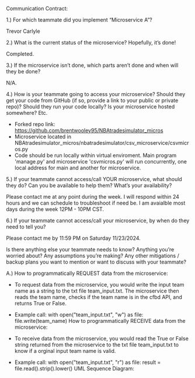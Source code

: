 Communication Contract:


1.) For which teammate did you implement “Microservice A”?

Trevor Carlyle


2.) What is the current status of the microservice? Hopefully, it’s done!

Completed.


3.) If the microservice isn’t done, which parts aren’t done and when will they be done?

N/A.


4.) How is your teammate going to access your microservice? Should they get your code from GitHub (if so, provide a link to your public or private repo)? Should they run your code locally? Is your microservice hosted somewhere? Etc.

- Forked repo link: https://github.com/brentwooley95/NBAtradesimulator_micros
- Microservice located in NBAtradesimulator_micros/nbatradesimulator/csv_microservice/csvmicros.py
- Code should be run locally within virtual enviroment. Main program 'manage.py' and microservice 'csvmicros.py' will run concurrently, one local address for main and another for microservice. 


5.) If your teammate cannot access/call YOUR microservice, what should they do? Can you be available to help them? What’s your availability?

Please contact me at any point during the week. I will respond within 24 hours and we can schedule to troubleshoot if need be. I am avaialble most days during the week 12PM - 10PM CST.


6.) If your teammate cannot access/call your microservice, by when do they need to tell you?

Please contact me by 11:59 PM on Saturday 11/23/2024.


Is there anything else your teammate needs to know? Anything you’re worried about? Any assumptions you’re making? Any other mitigations / backup plans you want to mention or want to discuss with your teammate?




A.) How to programmatically REQUEST data from the microservice:

- To request data from the microservice, you would write the input team name as a string to the txt file team_input.txt. The microservice then reads the team name, checks if the team name is in the cfbd API, and returns True or False.
- Example call:
with open("team_input.txt", "w") as file:
    file.write(team_name)
How to programmatically RECEIVE data from the microservice:

- To receive data from the microservice, you would read the True or False string returned from the microservice to the txt file team_input.txt to know if a orginal input team name is valid.
- Example call:
with open("team_input.txt", "r") as file:
    result = file.read().strip().lower()
UML Sequence Diagram:
